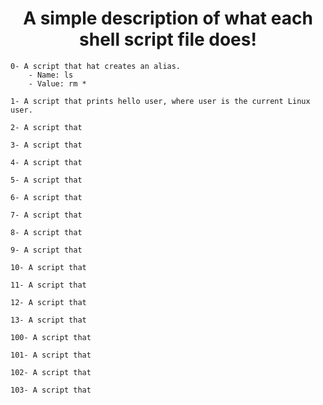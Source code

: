 <h1 align="center">A simple description of what each shell script file does!</h1>

	0- A script that hat creates an alias.
		- Name: ls
		- Value: rm *

	1- A script that prints hello user, where user is the current Linux user.

	2- A script that 

	3- A script that 

	4- A script that 

	5- A script that 

	6- A script that 

	7- A script that 

	8- A script that 

	9- A script that 

	10- A script that 

	11- A script that 

	12- A script that 

	13- A script that 

	100- A script that 

	101- A script that 
	
	102- A script that 
	
	103- A script that 
